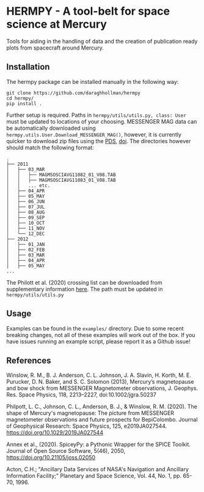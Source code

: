 # HERMPY - A tool-belt for space science at Mercury

Tools for aiding in the handling of data and the creation of publication ready plots from spacecraft around Mercury.

## Installation

The hermpy package can be installed manually in the following way:

```shell
git clone https://github.com/daraghhollman/hermpy
cd hermpy/
pip install .
```

Further setup is required. Paths in `hermpy/utils/utils.py, class: User` must
be updated to locations of your choosing. MESSENGER MAG data can be
automatically downloaded using `hermpy.utils.User.Download_MESSENGER_MAG()`,
however, it is currently quicker to download zip files using the
[PDS](https://search-pdsppi.igpp.ucla.edu/search/view/?f=yes&id=pds://PPI/mess-mag-calibrated/data/mso),
[doi](https://doi.org/10.17189/1522385). The directories however should match the following format:

```
.
├── 2011
│   ├── 03_MAR
│   │   ├── MAGMSOSCIAVG11082_01_V08.TAB
│   │   ├── MAGMSOSCIAVG11083_01_V08.TAB
│   │   ... etc.
│   ├── 04_APR
│   ├── 05_MAY
│   ├── 06_JUN
│   ├── 07_JUL
│   ├── 08_AUG
│   ├── 09_SEP
│   ├── 10_OCT
│   ├── 11_NOV
│   └── 12_DEC
├── 2012
│   ├── 01_JAN
│   ├── 02_FEB
│   ├── 03_MAR
│   ├── 04_APR
│   ├── 05_MAY
...
```

The Philott et al. (2020) crossing list can be downloaded from supplementary
information [here](https://doi.org/10.1029/2019JA027544). The path must be
updated in `hermpy/utils/utils.py`

## Usage

Examples can be found in the `examples/` directory. Due to some recent breaking
changes, not all of these examples will work out of the box. If you have issues
running an example script, please report it as a Github issue!

## References

Winslow, R. M., B. J. Anderson, C. L. Johnson, J. A. Slavin, H. Korth, M. E.
Purucker, D. N. Baker, and S. C. Solomon (2013), Mercury’s magnetopause and bow
shock from MESSENGER Magnetometer observations, J. Geophys. Res. Space Physics,
118, 2213–2227, doi:10.1002/jgra.50237

Philpott, L. C., Johnson, C. L., Anderson, B. J., & Winslow, R. M. (2020). The
shape of Mercury's magnetopause: The picture from MESSENGER magnetometer
observations and future prospects for BepiColombo. Journal of Geophysical
Research: Space Physics, 125, e2019JA027544.
https://doi.org/10.1029/2019JA027544

Annex et al., (2020). SpiceyPy: a Pythonic Wrapper for the SPICE Toolkit.
Journal of Open Source Software, 5(46), 2050,
https://doi.org/10.21105/joss.02050

Acton, C.H.; "Ancillary Data Services of NASA's Navigation and Ancillary
Information Facility;" Planetary and Space Science, Vol. 44, No. 1, pp. 65-70,
1996.
